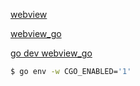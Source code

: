 [webview](https://github.com/webview/webview)

[webview_go](https://github.com/webview/webview_go)

[go dev webview_go](https://pkg.go.dev/github.com/webview/webview_go)

```bash
$ go env -w CGO_ENABLED='1'
```
